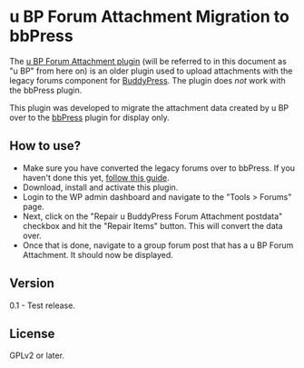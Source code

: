 u BP Forum Attachment Migration to bbPress
==========================================

The [u BP Forum Attachment plugin](http://wordpress.org/plugins/u-buddypress-forum-attachment/) (will be referred to in this document as "u BP" from here on)  is an older plugin used to upload attachments with the legacy forums component for [BuddyPress](http://buddypress.org).  The plugin does *not* work with the bbPress plugin.

This plugin was developed to migrate the attachment data created by u BP over to the [bbPress](http://bbpress.org) plugin for display only.


How to use?
- 
* Make sure you have converted the legacy forums over to bbPress.  If you haven't done this yet, [follow this guide](http://codex.buddypress.org/getting-started/guides/migrating-from-old-forums-to-bbpress-2/).
* Download, install and activate this plugin.
* Login to the WP admin dashboard and navigate to the "Tools > Forums" page.
* Next, click on the "Repair u BuddyPress Forum Attachment postdata" checkbox and hit the "Repair Items" button.  This will convert the data over.
* Once that is done, navigate to a group forum post that has a u BP Forum Attachment.  It should now be displayed.


Version
-
0.1 - Test release.


License
-
GPLv2 or later.